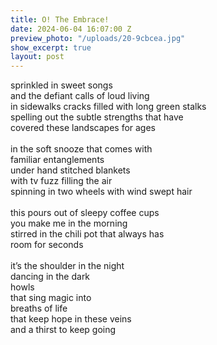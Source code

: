 ```yaml
---
title: O! The Embrace!
date: 2024-06-04 16:07:00 Z
preview_photo: "/uploads/20-9cbcea.jpg"
show_excerpt: true
layout: post
---
```


sprinkled in sweet songs <br>
and the defiant calls of loud living <br>
in sidewalks cracks filled with long green stalks <br>
spelling out the subtle strengths that have <br>
covered these landscapes for ages <br>
<br>
in the soft snooze that comes with <br>
familiar entanglements <br>
under hand stitched blankets <br>
with tv fuzz filling the air <br>
spinning in two wheels with wind swept hair <br>
<br>
this pours out of sleepy coffee cups <br>
you make me in the morning <br>
stirred in the chili pot that always has <br>
room for seconds <br>
<br>
it’s the shoulder in the night <br>
dancing in the dark <br>
howls <br>
that sing magic into <br>
breaths of life <br>
that keep hope in these veins <br>
and a thirst to keep going <br>